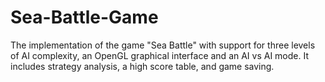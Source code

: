 # Sea-Battle-Game
The implementation of the game "Sea Battle" with support for three levels of AI complexity, an OpenGL graphical interface and an AI vs AI mode. It includes strategy analysis, a high score table, and game saving.
